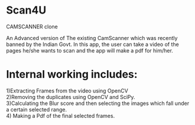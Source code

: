 # Scan4U
CAMSCANNER clone

An Advanced version of The existing CamScanner which was recently banned by the Indian Govt.
In this app, the user can take a video of the pages he/she wants to scan and the app will make a pdf  for him/her.

# Internal working includes: 
1)Extracting Frames from the video using OpenCV \
2)Removing the duplicates using OpenCV and SciPy. \
3)Calculating the Blur score and then selecting the images which fall under a certain selected range. \
4) Making a Pdf of the final selected frames.
